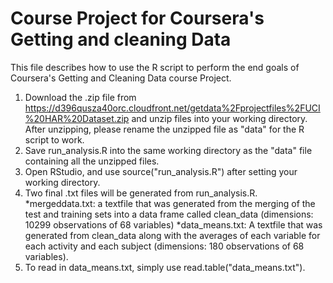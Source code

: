 # Course Project for Coursera's Getting and cleaning Data

This file describes how to use the R script to perform the end goals of Coursera's Getting and Cleaning Data course Project. 

1. Download the .zip file from https://d396qusza40orc.cloudfront.net/getdata%2Fprojectfiles%2FUCI%20HAR%20Dataset.zip and unzip files into your working directory. After unzipping, please rename the unzipped file as "data" for the R script to work. 
2. Save run_analysis.R into the same working directory as the "data" file containing all the unzipped files. 
3. Open RStudio, and use source("run_analysis.R") after setting your working directory. 
4. Two final .txt files will be generated from run_analysis.R. 
*mergeddata.txt: a textfile that was generated from the merging of the test and training sets into a data frame called clean_data (dimensions: 10299 observations of 68 variables) 
*data_means.txt: A textfile that was generated from clean_data along with the averages of each variable for each activity and each subject (dimensions: 180 observations of 68 variables). 
5. To read in data_means.txt, simply use read.table("data_means.txt"). 
